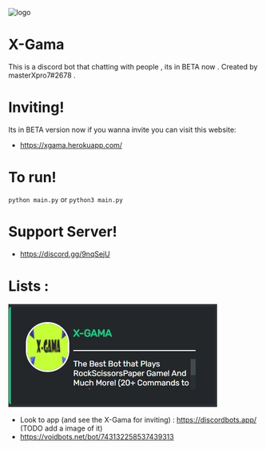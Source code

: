 ![logo](https://github.com/ZeroThink-01/X-Gamav1.7/blob/master/Xgama.png?raw=true)
# X-Gama
This is a discord bot that chatting with people , its in BETA now .
Created by masterXpro7#2678 .

# Inviting!

Its in BETA version now if you wanna invite you can visit this website:
 - https://xgama.herokuapp.com/
 
 # To run!
 
 `python main.py` or `python3 main.py`
 
 # Support Server!
 
 - https://discord.gg/9nqSejU
 
 # Lists :
[![discordbotslabs](https://github.com/ZeroThink-01/X-Gama/blob/master/bots-lab-xgama.JPG?raw=true)](https://bots.discordlabs.org/bot/743132258537439313)
- Look to app (and see the X-Gama for inviting) : https://discordbots.app/ (TODO add a image of it)
- https://voidbots.net/bot/743132258537439313
